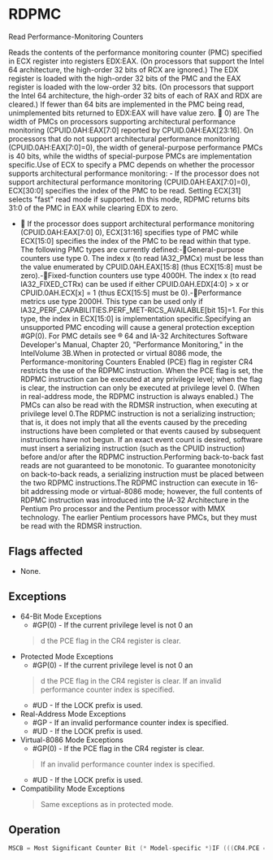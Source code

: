 # RDPMC

Read Performance-Monitoring Counters

Reads the contents of the performance monitoring counter (PMC) specified in ECX register into registers EDX:EAX.
(On processors that support the Intel 64 architecture, the high-order 32 bits of RCX are ignored.) The EDX register is loaded with the high-order 32 bits of the PMC and the EAX register is loaded with the low-order 32 bits.
(On processors that support the Intel 64 architecture, the high-order 32 bits of each of RAX and RDX are cleared.) If fewer than 64 bits are implemented in the PMC being read, unimplemented bits returned to EDX:EAX will have value zero.
 0) are The width of PMCs on processors supporting architectural performance monitoring (CPUID.0AH:EAX[7:0] reported by CPUID.0AH:EAX[23:16].
On processors that do not support architectural performance monitoring (CPUID.0AH:EAX[7:0]=0), the width of general-purpose performance PMCs is 40 bits, while the widths of special-purpose PMCs are implementation specific.Use of ECX to specify a PMC depends on whether the processor supports architectural performance monitoring: - If the processor does not support architectural performance monitoring (CPUID.0AH:EAX[7:0]=0), ECX[30:0] specifies the index of the PMC to be read.
Setting ECX[31] selects "fast" read mode if supported.
In this mode, RDPMC returns bits 31:0 of the PMC in EAX while clearing EDX to zero.
-  If the processor does support architectural performance monitoring (CPUID.0AH:EAX[7:0] 0), ECX[31:16] specifies type of PMC while ECX[15:0] specifies the index of the PMC to be read within that type.
The following PMC types are currently defined:-General-purpose counters use type 0.
The index x (to read IA32_PMCx) must be less than the value enumerated by CPUID.0AH.EAX[15:8] (thus ECX[15:8] must be zero).-Fixed-function counters use type 4000H.
The index x (to read IA32_FIXED_CTRx) can be used if either CPUID.0AH.EDX[4:0] > x or CPUID.0AH.ECX[x] = 1 (thus ECX[15:5] must be 0).-Performance metrics use type 2000H.
This type can be used only if IA32_PERF_CAPABILITIES.PERF_MET-RICS_AVAILABLE[bit 15]=1.
For this type, the index in ECX[15:0] is implementation specific.Specifying an unsupported PMC encoding will cause a general protection exception #GP(0).
For PMC details see ® 64 and IA-32 Architectures Software Developer's Manual, Chapter 20, "Performance Monitoring," in the IntelVolume 3B.When in protected or virtual 8086 mode, the Performance-monitoring Counters Enabled (PCE) flag in register CR4 restricts the use of the RDPMC instruction.
When the PCE flag is set, the RDPMC instruction can be executed at any privilege level; when the flag is clear, the instruction can only be executed at privilege level 0.
(When in real-address mode, the RDPMC instruction is always enabled.) The PMCs can also be read with the RDMSR instruction, when executing at privilege level 0.The RDPMC instruction is not a serializing instruction; that is, it does not imply that all the events caused by the preceding instructions have been completed or that events caused by subsequent instructions have not begun.
If an exact event count is desired, software must insert a serializing instruction (such as the CPUID instruction) before and/or after the RDPMC instruction.Performing back-to-back fast reads are not guaranteed to be monotonic.
To guarantee monotonicity on back-to-back reads, a serializing instruction must be placed between the two RDPMC instructions.The RDPMC instruction can execute in 16-bit addressing mode or virtual-8086 mode; however, the full contents of RDPMC instruction was introduced into the IA-32 Architecture in the Pentium Pro processor and the Pentium processor with MMX technology.
The earlier Pentium processors have PMCs, but they must be read with the RDMSR instruction.

## Flags affected

- None.

## Exceptions

- 64-Bit Mode Exceptions
  - #GP(0) - If the current privilege level is not 0 an
  > d the PCE flag in the CR4 register is clear.
- Protected Mode Exceptions
  - #GP(0) - If the current privilege level is not 0 an
  > d the PCE flag in the CR4 register is clear.
  > If an invalid performance counter index is specified.
  - #UD - If the LOCK prefix is used.
- Real-Address Mode Exceptions
  - #GP - If an invalid performance counter index is specified.
  - #UD - If the LOCK prefix is used.
- Virtual-8086 Mode Exceptions
  - #GP(0) - If the PCE flag in the CR4 register is clear.
  > If an invalid performance counter index is specified.
  - #UD - If the LOCK prefix is used.
- Compatibility Mode Exceptions
  > Same exceptions as in protected mode.

## Operation

```C
MSCB = Most Significant Counter Bit (* Model-specific *)IF (((CR4.PCE = 1) or (CPL = 0) or (CR0.PE = 0)) and (ECX indicates a supported counter))THENEAX := counter[31:0];EDX := ZeroExtend(counter[MSCB:32]); ELSE (* ECX is not valid or CR4.PCE is 0 and CPL is 1, 2, or 3 and CR0.PE is 1 *)#GP(0); FI;
```
